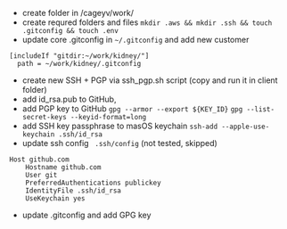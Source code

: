- create folder in /cageyv/work/ 
- create requred folders and files ```mkdir .aws && mkdir .ssh && touch .gitconfig && touch .env```
- update core .gitconfig in ```~/.gitconfig``` and add new customer 
```
[includeIf "gitdir:~/work/kidney/"]
  path = ~/work/kidney/.gitconfig
```
- create new SSH + PGP via ssh_pgp.sh script (copy and run it in client folder)
- add id_rsa.pub to GitHub, 
- add PGP key to GitHub ```gpg --armor --export ${KEY_ID}``` ```gpg --list-secret-keys --keyid-format=long```
- add SSH key passphrase to masOS keychain ```ssh-add --apple-use-keychain .ssh/id_rsa``` 
- update ssh config ``` .ssh/config``` (not tested, skipped)
```
Host github.com
    Hostname github.com
    User git
    PreferredAuthentications publickey
    IdentityFile .ssh/id_rsa
    UseKeychain yes
```
- update .gitconfig and add GPG key
